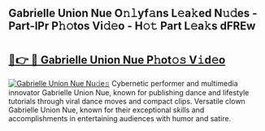 ## Gabrielle Union Nue O𝚗𝚕yf𝚊ns L𝚎a𝚔ed N𝚞𝚍es - Part-lPr P𝚑𝚘tos Vi𝚍𝚎o - H𝚘𝚝 Part L𝚎a𝚔s dFREw

# <h2><a href="http://kf3zssc.oniu.top/?m=Gabrielle+Union+Nue">🔗👉 🔴 Gabrielle Union Nue P𝚑ot𝚘𝚜 V𝚒d𝚎o</a></h2>

[![Gabrielle Union Nue Nu𝚍e𝚜](https://i.imgur.com/0qMVB7G.gif)](http://kf3zssc.oniu.top/?m=Gabrielle+Union+Nue)
Cybernetic performer and multimedia innovator Gabrielle Union Nue, known for publishing dance and lifestyle tutorials through viral dance moves and compact clips. Versatile clown Gabrielle Union Nue, known for their exceptional skills and accomplishments in entertaining audiences with humor and satire.  
